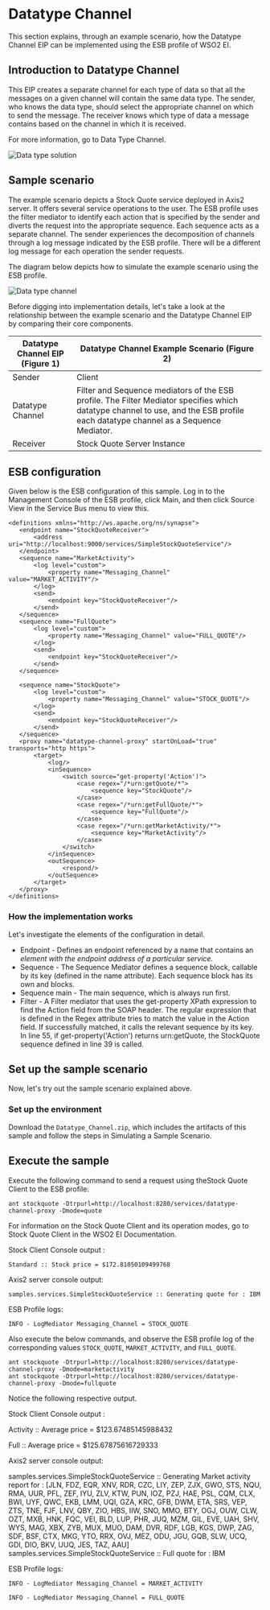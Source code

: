 # Datatype Channel

This section explains, through an example scenario, how the Datatype Channel EIP can be implemented using the ESB profile of WSO2 EI.

## Introduction to Datatype Channel

This EIP creates a separate channel for each type of data so that all the messages on a given channel will contain the same data type. The sender, who knows the data type, should select the appropriate channel on which to send the message. The receiver knows which type of data a message contains based on the channel in which it is received.

For more information, go to Data Type Channel.

![Data type solution]({{base_path}}/assets/img/learn/enterprise-integration-patterns/messaging-channels/data-type-solution.gif)

## Sample scenario

The example scenario depicts a Stock Quote service deployed in Axis2 server. It offers several service operations to the user. The ESB profile uses the filter mediator to identify each action that is specified by the sender and diverts the request into the appropriate sequence. Each sequence acts as a separate channel. The sender experiences the decomposition of channels through a log message indicated by the ESB profile. There will be a different log message for each operation the sender requests.

The diagram below depicts how to simulate the example scenario using the ESB profile.

![Data type channel]({{base_path}}/assets/img/learn/enterprise-integration-patterns/messaging-channels/datatype-channel.png)

Before digging into implementation details, let's take a look at the relationship between the example scenario and the Datatype Channel EIP by comparing their core components.

| Datatype Channel EIP (Figure 1) | Datatype Channel Example Scenario (Figure 2) |
|---------------------------------|----------------------------------------------|
| Sender                          | Client                                             |
| Datatype Channel                                | Filter and Sequence mediators of the ESB profile. The Filter Mediator specifies which datatype channel to use, and the ESB profile each datatype channel as a Sequence Mediator.                                             |
| Receiver                                | Stock Quote Server Instance                                             |

## ESB configuration

Given below is the ESB configuration of this sample. Log in to the Management Console of the ESB profile, click Main, and then click Source View in the Service Bus menu to view this. 

```
<definitions xmlns="http://ws.apache.org/ns/synapse">
   <endpoint name="StockQuoteReceiver">
       <address uri="http://localhost:9000/services/SimpleStockQuoteService"/>
   </endpoint>
   <sequence name="MarketActivity">
       <log level="custom">
           <property name="Messaging_Channel" value="MARKET_ACTIVITY"/>
       </log>
       <send>
           <endpoint key="StockQuoteReceiver"/>
       </send>
   </sequence>
   <sequence name="FullQuote">
       <log level="custom">
           <property name="Messaging_Channel" value="FULL_QUOTE"/>
       </log>
       <send>
           <endpoint key="StockQuoteReceiver"/>
       </send>
   </sequence>
 
   <sequence name="StockQuote">
       <log level="custom">
           <property name="Messaging_Channel" value="STOCK_QUOTE"/>
       </log>
       <send>
           <endpoint key="StockQuoteReceiver"/>
       </send>
   </sequence>
   <proxy name="datatype-channel-proxy" startOnLoad="true" transports="http https">
       <target>
           <log/>
           <inSequence>
               <switch source="get-property('Action')">
                   <case regex="/*urn:getQuote/*">
                       <sequence key="StockQuote"/>
                   </case>
                   <case regex="/*urn:getFullQuote/*">
                       <sequence key="FullQuote"/>
                   </case>
                   <case regex="/*urn:getMarketActivity/*">
                       <sequence key="MarketActivity"/>
                   </case>
               </switch>
           </inSequence>
           <outSequence>
               <respond/>
           </outSequence>
       </target>
   </proxy>
</definitions>
```

### How the implementation works

Let's investigate the elements of the configuration in detail.

- Endpoint - Defines an endpoint referenced by a name that contains an <address> element with the endpoint address of a particular service.
- Sequence - The Sequence Mediator defines a sequence block, callable by its key (defined in the name attribute). Each sequence block has its own <in> and <out> blocks.
- Sequence main - The main sequence, which is always run first.
- Filter - A Filter mediator that uses the get-property XPath expression to find the Action field from the SOAP header. The regular expression that is defined in the Regex attribute tries to match the value in the Action field. If successfully matched, it calls the relevant sequence by its key. In line 55, if get-property('Action') returns urn:getQuote, the StockQuote sequence defined in line 39 is called. 

## Set up the sample scenario

Now, let's try out the sample scenario explained above.

### Set up the environment

Download the `Datatype_Channel.zip`, which includes the artifacts of this sample and follow the steps in Simulating a Sample Scenario.

## Execute the sample

Execute the following command to send a request using theStock Quote Client to the ESB profile:

```
ant stockquote -Dtrpurl=http://localhost:8280/services/datatype-channel-proxy -Dmode=quote
```

For information on the Stock Quote Client and its operation modes, go to Stock Quote Client in the WSO2 EI Documentation.

Stock Client Console output :

```
Standard :: Stock price = $172.81050109499768
```

Axis2 server console output:

```
samples.services.SimpleStockQuoteService :: Generating quote for : IBM
```

ESB Profile logs:

```
INFO - LogMediator Messaging_Channel = STOCK_QUOTE
```

Also execute the below commands, and observe the ESB profile log of the corresponding values `STOCK_QUOTE`, `MARKET_ACTIVITY`, and `FULL_QUOTE`.

```
ant stockquote -Dtrpurl=http://localhost:8280/services/datatype-channel-proxy -Dmode=marketactivity
ant stockquote -Dtrpurl=http://localhost:8280/services/datatype-channel-proxy -Dmode=fullquote
```

Notice the following respective output.

Stock Client Console output :

Activity :: Average price = $123.67485145988432

Full :: Average price = $125.67875616729333

Axis2 server console output:

samples.services.SimpleStockQuoteService :: Generating Market activity report for : [JLN, FDZ, EQR, XNV, RDR, CZC, LIY, ZEP, ZJX, GWO, STS, NQU, RMA, UUR, PFL, ZEF, IYU, ZLV, KTW, PUN, IOZ, PZJ, HAE, PSL, CQM, CLX, BWI, UYF, QWC, EKB, LMM, UQI, GZA, KRC, GFB, DWM, ETA, SRS, VEP, ZTS, TNE, FJF, LNV, QBY, ZIO, HBS, IIW, SNO, MMO, BTY, OGJ, OUW, CLW, OZT, MXB, HNK, FQC, VEI, BLD, LUP, PHR, JUQ, MZM, GIL, EVE, UAH, SHV, WYS, MAG, XBX, ZYB, MUX, MUO, DAM, DVR, RDF, LGB, KGS, DWP, ZAG, SDF, BSF, CTX, MKG, YTO, RRX, OVJ, MEZ, ODU, JGU, GQB, SLW, UCQ, GDI, DIO, BKV, UUQ, JES, TAZ, AAU]
samples.services.SimpleStockQuoteService :: Full quote for : IBM

ESB Profile logs:

```
INFO - LogMediator Messaging_Channel = MARKET_ACTIVITY

INFO - LogMediator Messaging_Channel = FULL_QUOTE
```
